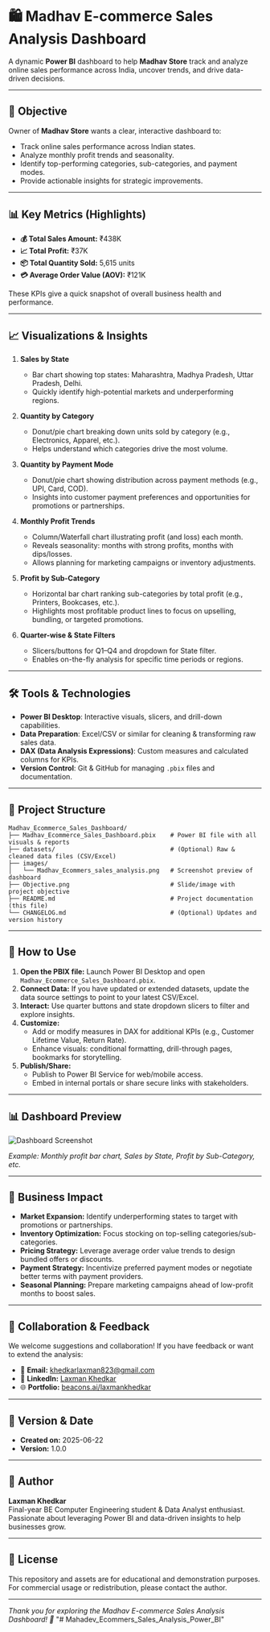 # 🛍️ Madhav E-commerce Sales Analysis Dashboard  

A dynamic **Power BI** dashboard to help **Madhav Store** track and analyze online sales performance across India, uncover trends, and drive data-driven decisions.

---

## 📌 Objective

Owner of **Madhav Store** wants a clear, interactive dashboard to:
- Track online sales performance across Indian states.
- Analyze monthly profit trends and seasonality.
- Identify top-performing categories, sub-categories, and payment modes.
- Provide actionable insights for strategic improvements.

---

## 📊 Key Metrics (Highlights)

- **💰 Total Sales Amount:** ₹438K  
- **📈 Total Profit:** ₹37K  
- **📦 Total Quantity Sold:** 5,615 units  
- **💳 Average Order Value (AOV):** ₹121K  

These KPIs give a quick snapshot of overall business health and performance.

---

## 📈 Visualizations & Insights

1. **Sales by State**  
   - Bar chart showing top states: Maharashtra, Madhya Pradesh, Uttar Pradesh, Delhi.  
   - Quickly identify high-potential markets and underperforming regions.

2. **Quantity by Category**  
   - Donut/pie chart breaking down units sold by category (e.g., Electronics, Apparel, etc.).  
   - Helps understand which categories drive the most volume.

3. **Quantity by Payment Mode**  
   - Donut/pie chart showing distribution across payment methods (e.g., UPI, Card, COD).  
   - Insights into customer payment preferences and opportunities for promotions or partnerships.

4. **Monthly Profit Trends**  
   - Column/Waterfall chart illustrating profit (and loss) each month.  
   - Reveals seasonality: months with strong profits, months with dips/losses.  
   - Allows planning for marketing campaigns or inventory adjustments.

5. **Profit by Sub-Category**  
   - Horizontal bar chart ranking sub-categories by total profit (e.g., Printers, Bookcases, etc.).  
   - Highlights most profitable product lines to focus on upselling, bundling, or targeted promotions.

6. **Quarter-wise & State Filters**  
   - Slicers/buttons for Q1–Q4 and dropdown for State filter.  
   - Enables on-the-fly analysis for specific time periods or regions.

---

## 🛠️ Tools & Technologies

- **Power BI Desktop**: Interactive visuals, slicers, and drill-down capabilities.  
- **Data Preparation**: Excel/CSV or similar for cleaning & transforming raw sales data.  
- **DAX (Data Analysis Expressions)**: Custom measures and calculated columns for KPIs.  
- **Version Control**: Git & GitHub for managing `.pbix` files and documentation.

---

## 📂 Project Structure

```
Madhav_Ecommerce_Sales_Dashboard/
├── Madhav_Ecommerce_Sales_Dashboard.pbix    # Power BI file with all visuals & reports
├── datasets/                                # (Optional) Raw & cleaned data files (CSV/Excel)
├── images/
│   └── Madhav_Ecommers_sales_analysis.png   # Screenshot preview of dashboard
├── Objective.png                            # Slide/image with project objective
├── README.md                                # Project documentation (this file)
└── CHANGELOG.md                             # (Optional) Updates and version history
```

---

## 🎯 How to Use

1. **Open the PBIX file:** Launch Power BI Desktop and open `Madhav_Ecommerce_Sales_Dashboard.pbix`.  
2. **Connect Data:** If you have updated or extended datasets, update the data source settings to point to your latest CSV/Excel.  
3. **Interact:** Use quarter buttons and state dropdown slicers to filter and explore insights.  
4. **Customize:**  
   - Add or modify measures in DAX for additional KPIs (e.g., Customer Lifetime Value, Return Rate).  
   - Enhance visuals: conditional formatting, drill-through pages, bookmarks for storytelling.  
5. **Publish/Share:**  
   - Publish to Power BI Service for web/mobile access.  
   - Embed in internal portals or share secure links with stakeholders.

---

## 📊 Dashboard Preview

![Dashboard Screenshot](./images/Madhav_Ecommers_sales_analysis.png)

*Example: Monthly profit bar chart, Sales by State, Profit by Sub-Category, etc.*

---

## 🚀 Business Impact

- **Market Expansion:** Identify underperforming states to target with promotions or partnerships.  
- **Inventory Optimization:** Focus stocking on top-selling categories/sub-categories.  
- **Pricing Strategy:** Leverage average order value trends to design bundled offers or discounts.  
- **Payment Strategy:** Incentivize preferred payment modes or negotiate better terms with payment providers.  
- **Seasonal Planning:** Prepare marketing campaigns ahead of low-profit months to boost sales.

---

## 🤝 Collaboration & Feedback

We welcome suggestions and collaboration! If you have feedback or want to extend the analysis:
- 📨 **Email:** khedkarlaxman823@gmail.com  
- 🔗 **LinkedIn:** [Laxman Khedkar](https://www.linkedin.com/in/laxman-khedkar)  
- 🌐 **Portfolio:** [beacons.ai/laxmankhedkar](https://beacons.ai/laxmankhedkar)

---

## 📅 Version & Date

- **Created on:** 2025-06-22  
- **Version:** 1.0.0

---

## 👤 Author

**Laxman Khedkar**  
Final-year BE Computer Engineering student & Data Analyst enthusiast. Passionate about leveraging Power BI and data-driven insights to help businesses grow.

---

## 📜 License

This repository and assets are for educational and demonstration purposes. For commercial usage or redistribution, please contact the author.

---

*Thank you for exploring the Madhav E-commerce Sales Analysis Dashboard! 🚀*
"# Mahadev_Ecommers_Sales_Analysis_Power_BI" 
